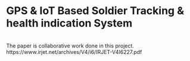 # GPS & IoT Based Soldier Tracking & health indication System
<br>
The paper is collaborative work done in this project. 
<br>
https://www.irjet.net/archives/V4/i6/IRJET-V4I6227.pdf
